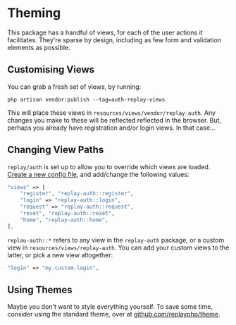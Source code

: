 # Theming

This package has a handful of views, for each of the user actions it facilitates. They're sparse by design, including as few form and validation elements as possible.

## Customising Views

You can grab a fresh set of views, by running:

```
php artisan vendor:publish --tag=auth-replay-views
```

This will place these views in `resources/views/vendor/replay-auth`. Any changes you make to these will be reflected reflected in the browser. But, perhaps you already have registration and/or login views. In that case...

## Changing View Paths

`replay/auth` is set up to allow you to override which views are loaded. [Create a new config file](configuration.md), and add/change the following values:

```php
"views" => [
    "register", "replay-auth::register",
    "login" => "replay-auth::login",
    "request" => "replay-auth::request",
    "reset", "replay-auth::reset",
    "home", "replay-auth::home",
],
```

`replau-auth::*` refers to any view in the `replay-auth` package, or a custom view in `resources/views/replay-auth`. You can add your custom views to the latter, or pick a new view altogether:

```php
"login" => "my.custom.login",
```

## Using Themes

Maybe you don't want to style everything yourself. To save some time, consider using the standard theme, over at [github.com/replayphp/theme](https://github.com/replayphp/theme).
